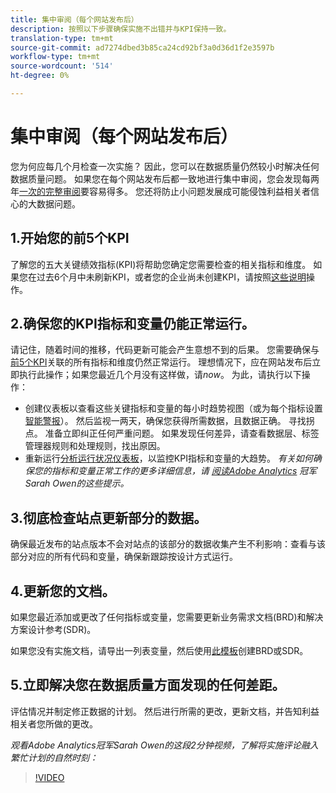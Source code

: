```yaml
---
title: 集中审阅（每个网站发布后）
description: 按照以下步骤确保实施不出错并与KPI保持一致。
translation-type: tm+mt
source-git-commit: ad7274dbed3b85ca24cd92bf3a0d36d1f2e3597b
workflow-type: tm+mt
source-wordcount: '514'
ht-degree: 0%

---
```



# 集中审阅（每个网站发布后）

您为何应每几个月检查一次实施？ 因此，您可以在数据质量仍然较小时解决任何数据质量问题。 如果您在每个网站发布后都一致地进行集中审阅，您会发现每两年[一次的完整审阅](/help/implement/review/full-review.md)要容易得多。 您还将防止小问题发展成可能侵蚀利益相关者信心的大数据问题。

## 1.开始您的前5个KPI

了解您的五大关键绩效指标(KPI)将帮助您确定您需要检查的相关指标和维度。 如果您在过去6个月中未刷新KPI，或者您的企业尚未创建KPI，请按照[这些说明](/help/implement/review/define-kpis.md)操作。

## 2.确保您的KPI指标和变量仍能正常运行。

请记住，随着时间的推移，代码更新可能会产生意想不到的后果。 您需要确保与[前5个KPI](/help/implement/review/define-kpis.md)关联的所有指标和维度仍然正常运行。 理想情况下，应在网站发布后立即执行此操作；如果您最近几个月没有这样做，请&#x200B;*now*。 为此，请执行以下操作：

* 创建仪表板以查看这些关键指标和变量的每小时趋势视图（或为每个指标设置[智能警报](https://experienceleague.adobe.com/docs/analytics/analyze/analysis-workspace/virtual-analyst/intelligent-alerts/intellligent-alerts.html#analysis-workspace)）。 然后监视一两天，确保您获得所需数据，且数据正确。 寻找拐点。 准备立即纠正任何严重问题。 如果发现任何差异，请查看数据层、标签管理器规则和处理规则，找出原因。
* 重新运行[分析运行状况仪表板](https://assets.adobe.com/public/9549dbe7-765a-4899-77b8-85cbba1a4252)，以监控KPI指标和变量的大趋势。
   *有关如何确保您的指标和变量正常工作的更多详细信息，请 [阅读Adobe Analytics](https://experienceleaguecommunities.adobe.com/t5/adobe-analytics-discussions/my-five-best-tips-for-keeping-adobe-analytics-humming/td-p/388608) 冠军Sarah Owen的这些提示。*

## 3.彻底检查站点更新部分的数据。

确保最近发布的站点版本不会对站点的该部分的数据收集产生不利影响：查看与该部分对应的所有代码和变量，确保新跟踪按设计方式运行。

## 4.更新您的文档。

如果您最近添加或更改了任何指标或变量，您需要更新业务需求文档(BRD)和解决方案设计参考(SDR)。

如果您没有实施文档，请导出一列表变量，然后使用[此模板](https://experienceleague.adobe.com/docs/analytics-learn/tutorials/implementation/implementation-basics/creating-a-business-requirements-document.html?lang=en#implementation)创建BRD或SDR。

## 5.立即解决您在数据质量方面发现的任何差距。

评估情况并制定修正数据的计划。 然后进行所需的更改，更新文档，并告知利益相关者您所做的更改。

*观看Adobe Analytics冠军Sarah Owen的这段2分钟视频，了解将实施评论融入繁忙计划的自然时刻：*

>[!VIDEO](https://video.tv.adobe.com/v/328340/?quality=12&learn=on)
